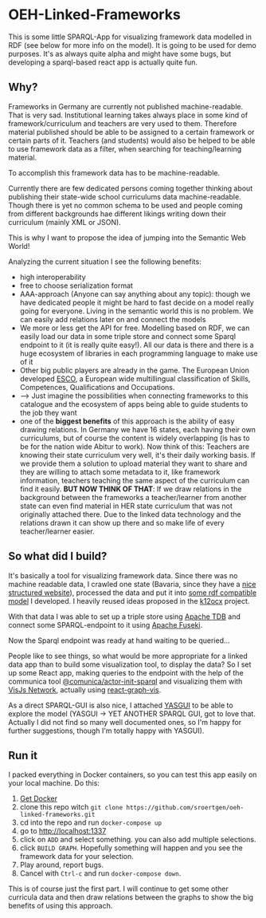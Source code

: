 # OEH-Linked-Frameworks

This is some little SPARQL-App for visualizing framework data modelled in RDF (see below for more info on the model). It is going to be used for demo purposes. It's as always quite alpha and might have some bugs, but developing a sparql-based react app is actually quite fun.


## Why?

Frameworks in Germany are currently not published machine-readable. That is very sad. Institutional learning takes always place in some kind of framework/curriculum and teachers are very used to them. Therefore material published should be able to be assigned to a certain framework or certain parts of it. Teachers (and students) would also be helped to be able to use framework data as a filter, when searching for teaching/learning material.

To accomplish this framework data has to be machine-readable.

Currently there are few dedicated persons coming together thinking about publishing their state-wide school curriculums data machine-readable. Though there is yet no common schema to be used and people coming from different backgrounds hae different likings writing down their curriculum (mainly XML or JSON).

This is why I want to propose the idea of jumping into the Semantic Web World!

Analyzing the current situation I see the following benefits:

- high interoperability
- free to choose serialization format
- AAA-approach (Anyone can say anything about any topic): though we have dedicated people it might be hard to fast decide on a model really going for everyone. Living in the semantic world this is no problem. We can easily add relations later on and connect the models
- We more or less get the API for free. Modelling based on RDF, we can easily load our data in some triple store and connect some Sparql endpoint to it (it is really quite easy!). All our data is there and there is a huge ecosystem of libraries in each programming language to make use of it
- Other big public players are already in the game. The European Union developed [ESCO](https://ec.europa.eu/esco/portal/home), a European wide multillingual classification of Skills, Competences, Qualifications and Occupations.
- --> Just imagine the possibilities when connecting frameworks to this catalogue and the ecosystem of apps being able to guide students to the job they want
- one of the **biggest benefits** of this approach is the ability of easy drawing relations. In Germany we have 16 states, each having their own curriculums, but of course the content is widely overlapping (is has to be for the nation wide Abitur to work). Now think of this: Teachers are knowing their state curriculum very well, it's their daily working basis. If we provide them a solution to upload material they want to share and they are willing to attach some metadata to it, like framework information, teachers teaching the same aspect of the curriculum can find it easily. **BUT NOW THINK OF THAT**: If we draw relations in the background between the frameworks a teacher/learner from another state can even find material  in HER state curriculum that was not originally attached there. Due to the linked data technology and the relations drawn it can show up there and so make life of every teacher/learner easier.


## So what did I build?

It's basically a tool for visualizing framework data.
Since there was no machine readable data, I crawled one state (Bavaria, since they have a [nice structured website](https://www.lehrplanplus.bayern.de/)), processed the data and put it into [some rdf compatible model](https://sroertgen.github.io/oeh-framework-bayern/) I developed. I heavily reused ideas proposed in the [k12ocx](https://k12ocx.github.io/k12ocx-specs/) project.

With that data I was able to set up a triple store using [Apache TDB](https://jena.apache.org/documentation/tdb/) and connect some SPARQL-endpoint to it using [Apache Fuseki](https://jena.apache.org/documentation/fuseki2/).

Now the Sparql endpoint was ready at hand waiting to be queried...

People like to see things, so what would be more appropriate for a linked data app than to build some visualization tool, to display the data? So I set up some React app, making queries to the endpoint with the help of the communica tool [@comunica/actor-init-sparql](https://www.npmjs.com/package/@comunica/actor-init-sparql) and visualizing them with [VisJs Network](https://visjs.github.io/vis-network/docs/network/), actually using [react-graph-vis](https://github.com/crubier/react-graph-vis#readme).

As a direct SPARQL-GUI is also nice, I attached [YASGUI](https://triply.cc/docs/yasgui-api#using-yasgui-in-react) to be able to explore the model (YASGUI -> YET ANOTHER SPARQL GUI, got to love that. Actually I did not find so many well documented ones, so I'm happy for further suggestions, though I'm totally happy with YASGUI).

## Run it

I packed everything in Docker containers, so you can test this app easily on your local machine. Do this:

1. [Get Docker](https://docs.docker.com/get-docker/)
1. clone this repo witch `git clone https://github.com/sroertgen/oeh-linked-frameworks.git`
1. cd into the repo and run `docker-compose up`
1. go to <http://localhost:1337>
1. click on `ADD` and select something. you can also add multiple selections.
1. click `BUILD GRAPH`. Hopefully something will happen and you see the framework data for your selection.
1. Play around, report bugs.
1. Cancel with `Ctrl-c` and run `docker-compose down`.

This is of course just the first part. I will continue to get some other curricula data and then draw relations between the graphs to show the big benefits of using this approach.

